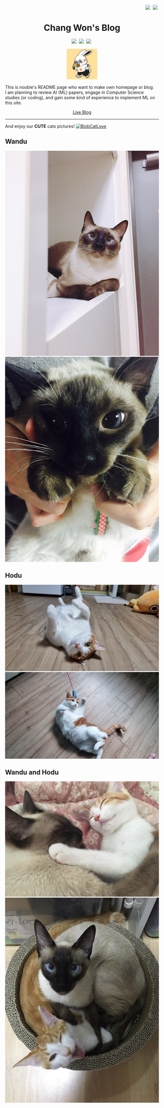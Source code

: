 <div align="right">

<a href = "https://github.com/Penil93/blog/blob/main/docs/README.en.md"><img src = "https://img.shields.io/badge/lang-한-red.svg"/></a>&nbsp;
<a href = "https://github.com/Penil93/blog/blob/main/docs/README.md"><img src = "https://img.shields.io/badge/lang-En-blue.svg"/></a>&nbsp;

</div>

<div align="center">

  <h1>Chang Won's Blog</h1>

  <a href="mailto:k0611c@gmail.com"><img src ="https://img.shields.io/badge/Gmail-d14836?style=flat-square&logo=Gmail&logoColor=white"/></a>&nbsp;
  <a href="https://www.linkedin.com/in/%EC%B0%BD%EC%99%84-%EA%B9%80-31252413b/"><img src="https://img.shields.io/badge/LinkedIn-0A66C2?style=flat-square&logo=linkedin&logoColor=white"/></a>&nbsp;
  <a href="https://www.researchgate.net/profile/Chang-Won-Kim-3"><img src="https://img.shields.io/badge/ResearchGate-00CCBB?style=flat-square&logo=ResearchGate&logoColor=white"/></a>&nbsp;

  <img src="assets/img/images/dev-jeans.png" width="100" height="auto" />

</div>

<p>
This is noobie's README page who want to make own homepage or blog.<br>
I am planning to review AI (ML) papers, engage in Computer Science studies (or coding), and gain some kind of experience to implement ML on this site.
</p>

<div align="center">

  <a href="https://penil93.github.io/blog/">Live Blog</a>

</div>

---

And enjoy our **CUTE** cats pictures!
<a href="https://emoji.gg/emoji/6876_BlobCatLove"><img src="https://cdn3.emoji.gg/emojis/6876_BlobCatLove.png" width="26px" height="auto" alt="BlobCatLove"></a>

## Wandu
<img src="assets/img/images/wandu.jpeg" width="auto" height="auto" />
<img src="assets/img/images/wandu2.jpeg" width="auto" height="auto" />

## Hodu
<img src="assets/img/images/hodu.jpeg" width="auto" height="auto" />
<img src="assets/img/images/hodu2.jpeg" width="auto" height="auto" />

## Wandu and Hodu
<img src="assets/img/images/wandu-and-hodu.jpeg" width="auto" height="auto" />
<img src="assets/img/images/wandu-and-hodu2.jpeg" width="auto" height="auto" />
